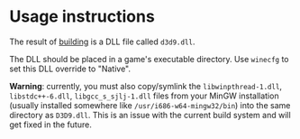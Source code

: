 # Usage instructions

The result of [building](building.md) is a DLL file called `d3d9.dll`.

The DLL should be placed in a game's executable directory.
Use `winecfg` to set this DLL override to "Native".

**Warning**: currently, you must also copy/symlink the `libwinpthread-1.dll`, `libstdc++-6.dll`, `libgcc_s_sjlj-1.dll` files from your MinGW installation
(usually installed somewhere like `/usr/i686-w64-mingw32/bin`) into the same directory as `D3D9.dll`.
This is an issue with the current build system and will get fixed in the future.

